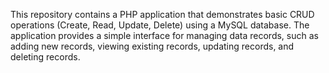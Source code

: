 This repository contains a PHP application that demonstrates basic CRUD operations (Create, Read, Update, Delete) using a MySQL database. The application provides a simple interface for managing data records, such as adding new records, viewing existing records, updating records, and deleting records.
<br>
<br>

